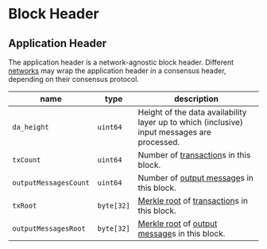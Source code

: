 # Block Header

## Application Header

The application header is a network-agnostic block header. Different [networks](../network/index.md) may wrap the application header in a consensus header, depending on their consensus protocol.

name                  | type       | description
----------------------|------------|-----------------------------------------------------------------------------------------------------------------------------------------
`da_height`           | `uint64`   | Height of the data availability layer up to which (inclusive) input messages are processed.
`txCount`             | `uint64`   | Number of [transaction](./tx_format/transaction.md)s in this block.
`outputMessagesCount` | `uint64`   | Number of [output message](./tx_format/output.md#outputmessage)s in this block.
`txRoot`              | `byte[32]` | [Merkle root](./cryptographic_primitives.md#binary-merkle-tree) of [transaction](./tx_format/transaction.md)s in this block.
`outputMessagesRoot`  | `byte[32]` | [Merkle root](./cryptographic_primitives.md#binary-merkle-tree) of [output message](./tx_format/output.md#outputmessage)s in this block.

